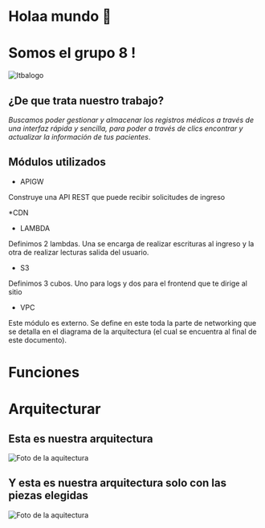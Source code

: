 # Holaa mundo 👋
# Somos el grupo 8 !

![Itbalogo](https://github.com/Amparo1999/amparo1999/assets/116674796/cf4e4554-7b48-479c-b610-58ebedaf4f4c )




## ¿De que trata nuestro trabajo?

*Buscamos poder gestionar y almacenar los registros médicos a través de una interfaz rápida y sencilla, para poder a través de clics encontrar y actualizar la información de tus pacientes*. 

## Módulos utilizados 

* APIGW 

Construye una API REST que puede recibir solicitudes de ingreso  

*CDN

* LAMBDA 

Definimos 2 lambdas. Una se encarga de realizar escrituras al ingreso y la otra de realizar lecturas salida del usuario. 

* S3 

Definimos 3 cubos. Uno para logs y dos para el frontend que te dirige al sitio 

* VPC 

Este módulo es externo. Se define en este toda la parte de networking que se detalla en el diagrama de la arquitectura (el cual se encuentra al final de este documento).



# Funciones 





# Arquitecturar     

## Esta es nuestra arquitectura

![Foto de la aquitectura](https://github.com/Amparo1999/amparo1999/assets/116674796/747feeef-d7b9-4051-81d4-a1762bf6c060)


## Y esta es nuestra arquitectura solo con las piezas elegidas 


![Foto de la aquitectura](https://github.com/Amparo1999/amparo1999/assets/116674796/74f5ac98-a21a-41a3-8a38-23148b4d5f83)



